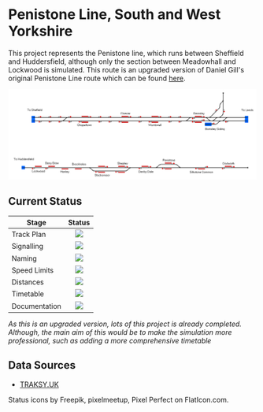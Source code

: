 # Penistone Line, South and West Yorkshire
This project represents the Penistone line, which runs between Sheffield and Huddersfield, although only the section between Meadowhall and Lockwood is simulated. This route is an upgraded version of Daniel Gill's original Penistone Line route which can be found [here](https://www.railwayoperationsimulator.com/catalog/community-projects/united-kingdom/penistone-line).

![Image of Current State of Map](Images/PenistoneLine.bmp)

## Current Status

| Stage         | Status        |
| ------------- |:-------------:|
| Track Plan     | <img src="https://image.flaticon.com/icons/svg/1632/1632596.svg" height="24"> |
| Signalling      | <img src="https://image.flaticon.com/icons/svg/1632/1632596.svg" height="24">      |
| Naming | <img src="https://image.flaticon.com/icons/svg/1632/1632596.svg" height="24">      |
| Speed Limits | <img src="https://image.flaticon.com/icons/svg/1632/1632596.svg" height="24"> |
| Distances | <img src="https://image.flaticon.com/icons/svg/1632/1632596.svg" height="24"> |
| Timetable | <img src="https://image.flaticon.com/icons/svg/1632/1632596.svg" height="24"> |
| Documentation | <img src="https://image.flaticon.com/icons/svg/390/390914.svg" height="24"> |

*As this is an upgraded version, lots of this project is already completed. Although, the main aim of this would be to make the simulation more professional, such as adding a more comprehensive timetable*

## Data Sources

- [TRAKSY.UK](https://traksy.uk/live)

Status icons by Freepik, pixelmeetup, Pixel Perfect on FlatIcon.com.
